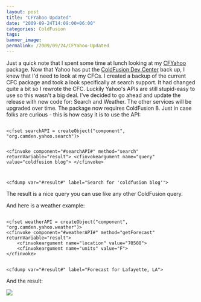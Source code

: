 ```yaml
---
layout: post
title: "CFYahoo Updated"
date: "2009-09-24T14:09:00+06:00"
categories: ColdFusion 
tags: 
banner_image: 
permalink: /2009/09/24/CFYahoo-Updated
---
```


Just a quick note that I spent some time at lunch looking at my <a href="http://cfyahoo.riaforge.org">CFYahoo</a> package. Now that Yahoo has put the <a href="http://developer.yahoo.com/coldfusion/">ColdFusion Dev Center</a> back up, I knew that I'd need to look at my CFCs. I created a backup of the current CFC package and took a look specifically at search support. It had changed quite a bit so I rewrote the CFC. Luckily Yahoo's APIs are still stupid-easy to use so this wasn't a big deal. I've decided to go ahead and update the release with new code for: Search and Weather. The other services will be upgraded over time. The package now requires ColdFusion 8. Just in case folks are curious - this is how easy it is to use the API:

<code>
&lt;cfset searchAPI = createObject("component", "org.camden.yahoo.search")&gt;

&lt;cfinvoke component="#searchAPI#" method="search" returnVariable="result"&gt;
	&lt;cfinvokeargument name="query" value="coldfusion blog"&gt;
&lt;/cfinvoke&gt;

&lt;cfdump var="#result#" label="Search for 'coldfusion blog'"&gt;
</code>

The result is a nice query you can use like any other ColdFusion query.

And here is a weather example:

<code>
&lt;cfset weatherAPI = createObject("component", "org.camden.yahoo.weather")&gt;
&lt;cfinvoke component="#weatherAPI#" method="getForecast" returnVariable="result"&gt;
	&lt;cfinvokeargument name="location" value="70508"&gt;
	&lt;cfinvokeargument name="units" value="F"&gt;
&lt;/cfinvoke&gt;

&lt;cfdump var="#result#" label="Forecast for Lafayette, LA"&gt;
</code>

And the result:

<img src="https://static.raymondcamden.com/images/Picture 187.png" />